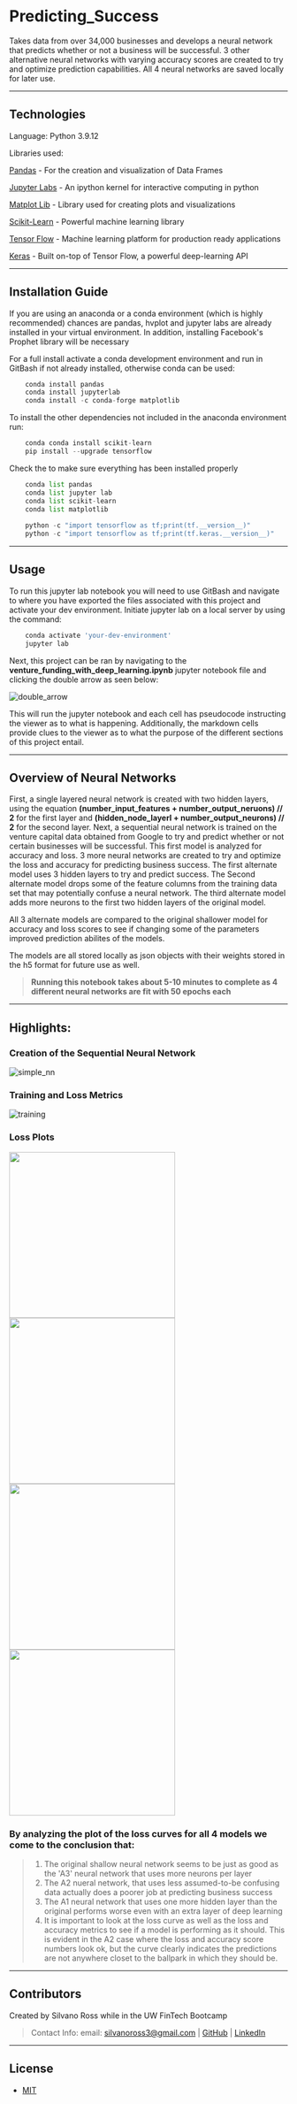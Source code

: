 # Predicting_Success
Takes data from over 34,000 businesses and develops a neural network that predicts whether or not a business will be successful. 3 other alternative neural networks with varying accuracy scores are created to try and optimize prediction capabilities. All 4 neural networks are saved locally for later use.


---

## Technologies

Language: Python 3.9.12

Libraries used:

[Pandas](https://pandas.pydata.org/pandas-docs/stable/index.html) - For the creation and visualization of Data Frames

[Jupyter Labs](https://jupyter.org/) - An ipython kernel for interactive computing in python

[Matplot Lib](https://matplotlib.org/) - Library used for creating plots and visualizations

[Scikit-Learn](https://scikit-learn.org/0.18/auto_examples/svm/plot_iris.html) - Powerful machine learning library

[Tensor Flow](https://www.tensorflow.org/) - Machine learning platform for production ready applications

[Keras](https://keras.io/about/) - Built on-top of Tensor Flow, a powerful deep-learning API


---

## Installation Guide

If you are using an anaconda or a conda environment (which is highly recommended) chances are pandas, hvplot and jupyter labs are already installed in your virtual environment. In addition, installing Facebook's Prophet library will be necessary

For a full install activate a conda development environment and run in GitBash if not already installed, otherwise conda can be used:
```python
    conda install pandas
    conda install jupyterlab
    conda install -c conda-forge matplotlib
```

To install the other dependencies not included in the anaconda environment run:
```python
    conda conda install scikit-learn
    pip install --upgrade tensorflow
```

Check the to make sure everything has been installed properly
```python
    conda list pandas
    conda list jupyter lab
    conda list scikit-learn
    conda list matplotlib
    
    python -c "import tensorflow as tf;print(tf.__version__)"
    python -c "import tensorflow as tf;print(tf.keras.__version__)"
```

---

## Usage

To run this jupyter lab notebook you will need to use GitBash and navigate to where you have exported the files associated with this project and activate your dev environment.
Initiate jupyter lab on a local server by  using the command:

```python
    conda activate 'your-dev-environment'
    jupyter lab
```

Next, this project can be ran by navigating to the **venture_funding_with_deep_learning.ipynb** jupyter notebook file and clicking the double arrow as seen below:

![double_arrow](images/double_arrow.png)

This will run the jupyter notebook and each cell has pseudocode instructing the viewer as to what is happening. Additionally, the markdown cells provide clues to the viewer as to what the purpose of the different sections of this project entail.

---
## Overview of Neural Networks

First, a single layered neural network is created with two hidden layers, using the equation **(number_input_features + number_output_neruons) // 2** for the first layer and **(hidden_node_layerl + number_output_neurons) // 2** for the second layer. Next, a sequential neural network is trained on the venture capital data obtained from Google to try and predict whether or not certain businesses will be successful. This first model is analyzed for accuracy and loss. 3 more neural networks are created to try and optimize the loss and accuracy for predicting business success. The first alternate model uses 3 hidden layers to try and predict success. The Second alternate model drops some of the feature columns from the training data set that may potentially confuse a neural network. The third alternate model adds more neurons to the first two hidden layers of the original model.

All 3 alternate models are compared to the original shallower model for accuracy and loss scores to see if changing some of the parameters improved prediction abilites of the models.

The models are all stored locally as json objects with their weights stored in the h5 format for future use as well.


> **Running this notebook takes about 5-10 minutes to complete as 4 different neural networks are fit with 50 epochs each** 


---

## Highlights:

### Creation of the Sequential Neural Network

![simple_nn](images/shallow_nn.png)

### Training and Loss Metrics

![training](images/nn_fit_metric.png)

### Loss Plots

<img src="images/nn_loss.png" width="300"> <img src="images/nn_A1_loss.png" width="300"> <img src="images/nn_A2_loss.png" width="300"> <img src="images/nn_A3_loss.png" width="300">

### By analyzing the plot of the loss curves for all 4 models we come to the conclusion that:

>1. The original shallow neural network seems to be just as good as the 'A3' neural network that uses more neurons per layer
>2. The A2 nueral network, that uses less assumed-to-be confusing data actually does a poorer job at predicting business success
>3. The A1 neural network that uses one more hidden layer than the original performs worse even with an extra layer of deep learning
>4. It is important to look at the loss curve as well as the loss and accuracy metrics to see if a model is performing as it should. This is evident in the A2 case where the loss and accuracy score numbers look ok, but the curve clearly indicates the predictions are not anywhere closet to the ballpark in which they should be.

---

## Contributors

Created by Silvano Ross while in the UW FinTech Bootcamp
> Contact Info:
> email: silvanoross3@gmail.com |
> [GitHub](https://github.com/silvanoross) |
> [LinkedIn](https://www.linkedin.com/in/silvano-ross-b6a15a93/)


---

## License

- [MIT](LICENSE)
